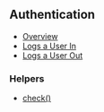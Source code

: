 ## Authentication

* [Overview](/sentry-2/authentication)
* [Logs a User In](/sentry-2/authentication/login)
* [Logs a User Out](/sentry-2/authentication/logout)

### Helpers

* [check()](/sentry-2/authentication/helpers#check-if-the-user-is-logged-in)
